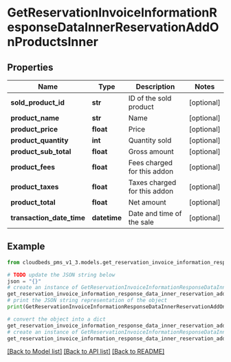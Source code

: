 # GetReservationInvoiceInformationResponseDataInnerReservationAddOnProductsInner


## Properties

Name | Type | Description | Notes
------------ | ------------- | ------------- | -------------
**sold_product_id** | **str** | ID of the sold product | [optional] 
**product_name** | **str** | Name | [optional] 
**product_price** | **float** | Price | [optional] 
**product_quantity** | **int** | Quantity sold | [optional] 
**product_sub_total** | **float** | Gross amount | [optional] 
**product_fees** | **float** | Fees charged for this addon | [optional] 
**product_taxes** | **float** | Taxes charged for this addon | [optional] 
**product_total** | **float** | Net amount | [optional] 
**transaction_date_time** | **datetime** | Date and time of the sale | [optional] 

## Example

```python
from cloudbeds_pms_v1_3.models.get_reservation_invoice_information_response_data_inner_reservation_add_on_products_inner import GetReservationInvoiceInformationResponseDataInnerReservationAddOnProductsInner

# TODO update the JSON string below
json = "{}"
# create an instance of GetReservationInvoiceInformationResponseDataInnerReservationAddOnProductsInner from a JSON string
get_reservation_invoice_information_response_data_inner_reservation_add_on_products_inner_instance = GetReservationInvoiceInformationResponseDataInnerReservationAddOnProductsInner.from_json(json)
# print the JSON string representation of the object
print(GetReservationInvoiceInformationResponseDataInnerReservationAddOnProductsInner.to_json())

# convert the object into a dict
get_reservation_invoice_information_response_data_inner_reservation_add_on_products_inner_dict = get_reservation_invoice_information_response_data_inner_reservation_add_on_products_inner_instance.to_dict()
# create an instance of GetReservationInvoiceInformationResponseDataInnerReservationAddOnProductsInner from a dict
get_reservation_invoice_information_response_data_inner_reservation_add_on_products_inner_from_dict = GetReservationInvoiceInformationResponseDataInnerReservationAddOnProductsInner.from_dict(get_reservation_invoice_information_response_data_inner_reservation_add_on_products_inner_dict)
```
[[Back to Model list]](../README.md#documentation-for-models) [[Back to API list]](../README.md#documentation-for-api-endpoints) [[Back to README]](../README.md)


